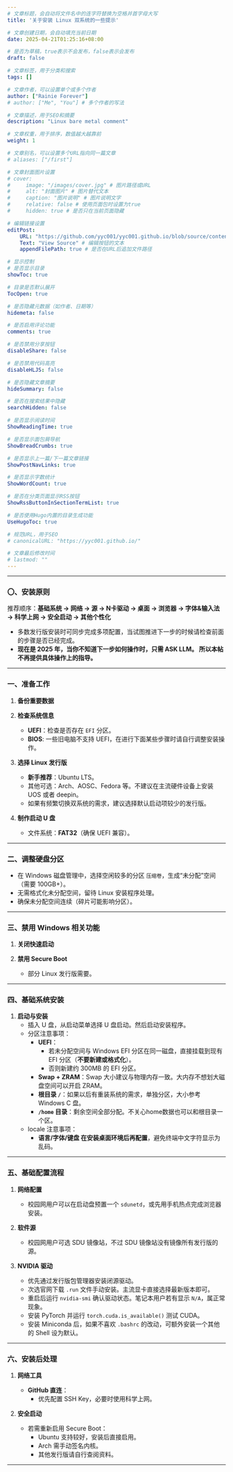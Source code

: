 ```yaml
---
# 文章标题，会自动将文件名中的连字符替换为空格并首字母大写
title: '关于安装 Linux 双系统的一些提示'

# 文章创建日期，会自动填充当前日期
date: 2025-04-21T01:25:16+08:00

# 是否为草稿，true表示不会发布，false表示会发布
draft: false

# 文章标签，用于分类和搜索
tags: []

# 文章作者，可以设置单个或多个作者
author: ["Rainie Forever"]
# author: ["Me", "You"] # 多个作者的写法

# 文章描述，用于SEO和摘要
description: "Linux bare metal comment"

# 文章权重，用于排序，数值越大越靠前
weight: 1

# 文章别名，可以设置多个URL指向同一篇文章
# aliases: ["/first"]

# 文章封面图片设置
# cover:
#     image: "/images/cover.jpg" # 图片路径或URL
#     alt: "封面图片" # 图片替代文本
#     caption: "图片说明" # 图片说明文字
#     relative: false # 使用页面包时设置为true
#     hidden: true # 是否只在当前页面隐藏

# 编辑链接设置
editPost:
    URL: "https://github.com/yyc001/yyc001.github.io/blob/source/content/" # 编辑页面的基础URL
    Text: "View Source" # 编辑按钮的文本
    appendFilePath: true # 是否在URL后追加文件路径

# 显示控制
# 是否显示目录
showToc: true

# 目录是否默认展开
TocOpen: true

# 是否隐藏元数据（如作者、日期等）
hidemeta: false

# 是否启用评论功能
comments: true

# 是否禁用分享按钮
disableShare: false

# 是否禁用代码高亮
disableHLJS: false

# 是否隐藏文章摘要
hideSummary: false

# 是否在搜索结果中隐藏
searchHidden: false

# 是否显示阅读时间
ShowReadingTime: true

# 是否显示面包屑导航
ShowBreadCrumbs: true

# 是否显示上一篇/下一篇文章链接
ShowPostNavLinks: true

# 是否显示字数统计
ShowWordCount: true

# 是否在分类页面显示RSS按钮
ShowRssButtonInSectionTermList: true

# 是否使用Hugo内置的目录生成功能
UseHugoToc: true

# 规范URL，用于SEO
# canonicalURL: "https://yyc001.github.io/"

# 文章最后修改时间
# lastmod: ""
---
```


---

### **〇、安装原则**  
推荐顺序：**基础系统 → 网络 → 源 → N卡驱动 → 桌面 → 浏览器 → 字体&输入法 → 科学上网 → 安全启动 → 其他个性化**  
- 多数发行版安装时可同步完成多项配置，当试图推进下一步的时候请检查前面的步骤是否已经完成。  
- **现在是 2025 年，当你不知道下一步如何操作时，只需 ASK LLM。 所以本帖不再提供具体操作上的指导。**

---

### **一、准备工作**  
1. **备份重要数据**  

2. **检查系统信息**  
   - **UEFI**：检查是否存在 `EFI` 分区。
   - **BIOS**: 一些旧电脑不支持 UEFI，在进行下面某些步骤时请自行调整安装操作。  

3. **选择 Linux 发行版**  
   - **新手推荐**：Ubuntu LTS。  
   - 其他可选：Arch、AOSC、Fedora 等。不建议在主流硬件设备上安装 UOS 或者 deepin。  
   - 如果有频繁切换双系统的需求，建议选择默认启动项较少的发行版。  

4. **制作启动 U 盘**  
    - 文件系统：**FAT32**（确保 UEFI 兼容）。  

---

### **二、调整硬盘分区**   
   - 在 Windows 磁盘管理中，选择空闲较多的分区 `压缩卷`，生成“未分配”空间（需要 100GB+）。  
   - 无需格式化未分配空间，留待 Linux 安装程序处理。  
   - 确保未分配空间连续（碎片可能影响分区）。  

---

### **三、禁用 Windows 相关功能**  
1. **关闭快速启动**  

2. **禁用 Secure Boot**
   - 部分 Linux 发行版需要。

---

### **四、基础系统安装**  
1. **启动与安装**  
    - 插入 U 盘，从启动菜单选择 U 盘启动。然后启动安装程序。
    - 分区注意事项：  
        - **UEFI**：  
            - 若未分配空间与 Windows EFI 分区在同一磁盘，直接挂载到现有 EFI 分区（**不要新建或格式化**）。  
            - 否则新建约 300MB 的 EFI 分区。  
        - **Swap + ZRAM**：Swap 大小建议与物理内存一致。大内存不想划大磁盘空间可以开启 ZRAM。  
        - **根目录 `/`**：如果以后有重装系统的需求，单独分区，大小参考 Windows C 盘。  
        - **`/home` 目录**：剩余空间全部分配。不关心home数据也可以和根目录一个区。  
    - locale 注意事项：
        - **语言/字体/键盘 在安装桌面环境后再配置**，避免终端中文字符显示为乱码。  

---

### **五、基础配置流程**  
1. **网络配置**  
   - 校园网用户可以在启动盘预置一个 `sdunetd`，或先用手机热点完成浏览器安装。  

2. **软件源**
    - 校园网用户可选 SDU 镜像站，不过 SDU 镜像站没有镜像所有发行版的源。

2. **NVIDIA 驱动**  
    - 优先通过发行版包管理器安装闭源驱动。  
    - 次选官网下载 `.run` 文件手动安装。主流显卡直接选择最新版本即可。  
    - 重启后运行 `nvidia-smi` 确认驱动状态。笔记本用户若有显示 `N/A`，属正常现象。   
    - 安装 PyTorch 并运行 `torch.cuda.is_available()` 测试 CUDA。  
    - 安装 Miniconda 后，如果不喜欢 `.bashrc` 的改动，可额外安装一个其他的 Shell 设为默认。  

---

### **六、安装后处理**  
1. **网络工具**  
   - **GitHub 直连**：  
     - 优先配置 SSH Key，必要时使用科学上网。  

2. **安全启动**  
   - 若需重新启用 Secure Boot：  
     - Ubuntu 支持较好，安装后直接启用。  
     - Arch 需手动签名内核。  
     - 其他发行版请自行查阅资料。

---

